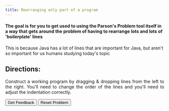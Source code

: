 ```yaml
---
title: Rearranging only part of a program
---
```


#### The goal is for you to get used to using the Parson's Problem tool itself in a way that gets around the problem of having to rearrange lots and lots of 'boilerplate' lines

<p>This is because Java has a lot of lines that are important for Java, but aren't so important for us humans studying today's topic</p>

## Directions:

<div style="text-align: justify"> 
    <p>Construct a working program by dragging & dropping lines from the left to the right. You'll need to change the order of the lines and you'll need to adjust the indentation correctly.</p>
</div>

<div id="sortableTrash" class="sortable-code"></div> 
<div id="sortable" class="sortable-code"></div> 
<div style="clear:both;"></div> 
<p> 
    <input id="feedbackLink" value="Get Feedback" type="button" /> 
    <input id="newInstanceLink" value="Reset Problem" type="button" /> 
</p> 
<script type="text/javascript"> 
(function(){
  var initial = "    System.out.println(\"Welcome \");    \n" +
    "    System.out.println(\"to \");\n" +
    "    System.out.println(\"BIT \");\n" +
    "    System.out.println(\"115\");";
  var parsonsPuzzle = new ParsonsWidget({
    "sortableId": "sortable",
    "max_wrong_lines": 10,
    "grader": ParsonsWidget._graders.LineBasedGrader,
    "exec_limit": 2500,
    "can_indent": true,
    "x_indent": 50,
    "lang": "en",
    "trashId": "sortableTrash"
  });
  parsonsPuzzle.init(initial);
  parsonsPuzzle.shuffleLines();
  $("#newInstanceLink").click(function(event){ 
      event.preventDefault(); 
      parsonsPuzzle.shuffleLines(); 
  }); 
  $("#feedbackLink").click(function(event){ 
      event.preventDefault(); 
      parsonsPuzzle.getFeedback(); 
  }); 
})(); 
</script>
